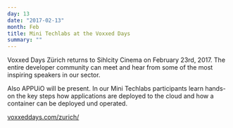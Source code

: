 ```yaml
---
day: 13
date: "2017-02-13"
month: Feb
title: Mini Techlabs at the Voxxed Days
summary: ""
---
```

Voxxed Days Zürich returns to Sihlcity Cinema on February 23rd, 2017. The entire developer community can meet and hear from some of the most inspiring speakers in our sector.

Also APPUiO will be present. In our Mini Techlabs participants learn hands-on the key steps how applications are deployed to the cloud and how a container can be deployed und operated. 

[voxxeddays.com/zurich/](https://voxxeddays.com/zurich/)



